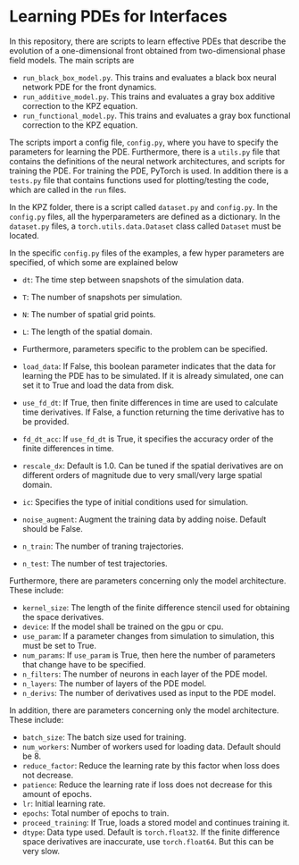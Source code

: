 # Learning PDEs for Interfaces

In this repository, there are scripts to learn effective PDEs that describe the evolution of a one-dimensional front obtained from
two-dimensional phase field models.
The main scripts are

- `run_black_box_model.py`. This trains and evaluates a black box neural network PDE for the front dynamics.
- `run_additive_model.py`. This trains and evaluates a gray box additive correction to the KPZ equation.
- `run_functional_model.py`. This trains and evaluates a gray box functional correction to the KPZ equation.

The scripts import a config file, `config.py`, where you have to specify the parameters for learning the PDE.
Furthermore, there is a `utils.py` file that contains the definitions of the neural network architectures, and scripts for training the PDE.
For training the PDE, PyTorch is used.
In addition there is a `tests.py` file that contains functions used for plotting/testing the code, which are called in the `run` files.

In the KPZ folder, there is a script called `dataset.py` and `config.py`.
In the `config.py` files, all the hyperparameters are defined as a dictionary.
In the `dataset.py` files, a `torch.utils.data.Dataset` class called `Dataset` must be located.

In the specific `config.py` files of the examples, a few hyper parameters are specified, of which some are explained below

- `dt`: The time step between snapshots of the simulation data.
- `T`: The number of snapshots per simulation.
- `N`: The number of spatial grid points.
- `L`: The length of the spatial domain.
- Furthermore, parameters specific to the problem can be specified.

- `load_data`: If False, this boolean parameter indicates that the data for learning the PDE has to be simulated. If it is already simulated, one can set it to True and load the data from disk.
- `use_fd_dt`: If True, then finite differences in time are used to calculate time derivatives. If False, a function returning the time derivative has to be provided.
- `fd_dt_acc`: If `use_fd_dt` is True, it specifies the accuracy order of the finite differences in time.
- `rescale_dx`: Default is 1.0. Can be tuned if the spatial derivatives are on different orders of magnitude due to very small/very large spatial domain.
- `ic`: Specifies the type of initial conditions used for simulation.
- `noise_augment`: Augment the training data by adding noise. Default should be False.
- `n_train`: The number of traning trajectories.
- `n_test`: The number of test trajectories.

Furthermore, there are parameters concerning only the model architecture. These include:

- `kernel_size`: The length of the finite difference stencil used for obtaining the space derivatives.
- `device`: If the model shall be trained on the gpu or cpu.
- `use_param`: If a parameter changes from simulation to simulation, this must be set to True.
- `num_params`: If `use_param` is True, then here the number of parameters that change have to be specified.
- `n_filters`: The number of neurons in each layer of the PDE model.
- `n_layers`: The number of layers of the PDE model.
- `n_derivs`: The number of derivatives used as input to the PDE model.

In addition, there are parameters concerning only the model architecture. These include:

- `batch_size`: The batch size used for training.
- `num_workers`: Number of workers used for loading data. Default should be 8.
- `reduce_factor`: Reduce the learning rate by this factor when loss does not decrease.
- `patience`: Reduce the learning rate if loss does not decrease for this amount of epochs.
- `lr`: Initial learning rate.
- `epochs`: Total number of epochs to train.
- `proceed_training`: If True, loads a stored model and continues training it.
- `dtype`: Data type used. Default is `torch.float32`. If the finite difference space derivatives are inaccurate, use `torch.float64`. But this can be very slow.
